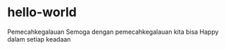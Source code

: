 # hello-world
Pemecahkegalauan
Semoga dengan pemecahkegalauan kita bisa 
Happy dalam setiap keadaan
